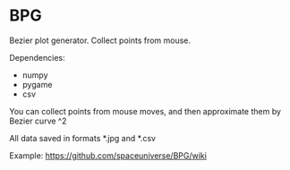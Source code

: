 # BPG
Bezier plot generator. Collect points from mouse.

Dependencies:
- numpy
- pygame
- csv

You can collect points from mouse moves, and then approximate them by Bezier curve ^2

All data saved in formats *.jpg and *.csv

Example:
https://github.com/spaceuniverse/BPG/wiki
